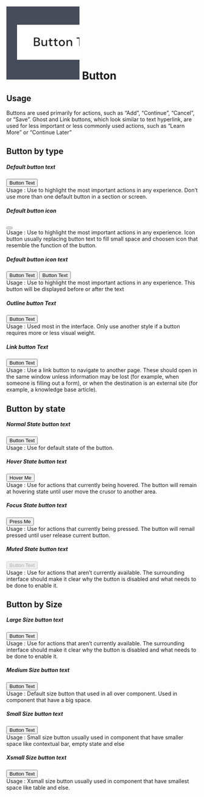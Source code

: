 <script setup>
  import Button from './Button.vue'
  import IconBee from '@carbon/icons-vue/lib/bee/20'
</script>

<style scoped lang="postcss">
</style>

# ![button](./assets/images/img-guide-button.svg) Button

## Usage
Buttons are used primarily for actions, such as “Add”, “Continue”, “Cancel”, or “Save”. Ghost and Link buttons, which look similar to text hyperlink, are used for less important or less commonly used actions, such as “Learn More” or “Continue Later”

## Button by type

##### Default button text

<div>
  <Button>Button Text</Button>
</div>
<div class="pt-5 pb-8 flex text-sm text-body-75">
  <div class="w-3/4">
    Usage : Use to highlight the most important actions in any experience. Don’t use more than one default button in a section or screen.
  </div>
</div>

##### Default button icon
<div>
  <Button icon><IconBee /></Button>
</div>
<div class="pt-5 pb-6 flex text-sm text-body-75">
  <div class="w-3/4">
    Usage : Use to highlight the most important actions in any experience. Icon button usually replacing button text to fill small space and choosen icon that resemble the function of the button.
  </div>
</div>

##### Default button icon text
<div class="flex gap-3">
  <Button icon><IconBee /> Button Text</Button>
  <Button icon>Button Text <IconBee /></Button>
</div>
<div class="pt-5 pb-8 flex text-sm text-body-75">
  <div class="w-3/4">
    Usage : Use to highlight the most important actions in any experience. 
    This button will be displayed before or after the text
  </div>
</div>

##### Outline button Text
<div class="flex gap-3">
  <Button variant="outline">Button Text</Button>
</div>
<div class="pt-5 pb-8 flex text-sm text-body-75">
  <div class="w-3/4">
    Usage : Used most in the interface. Only use another style 
    if a button requires more or less visual weight.
  </div>
</div>

##### Link button Text
<div class="flex gap-3">
  <Button variant="link">Button Text</Button>
</div>
<div class="pt-5 pb-8 flex text-sm text-body-75">
  <div class="w-3/4">
    Usage : Use a link button to navigate to another page. 
    These should open in the same window unless information may be 
    lost (for example, when someone is filling out a form), or when 
    the destination is an external site (for example, a knowledge base article).
  </div>
</div>

## Button by state

##### Normal State button text

<div>
  <Button>Button Text</Button>
</div>
<div class="pt-5 pb-8 flex text-sm text-body-75">
  <div class="w-3/4">
    Usage : Use for default state of the button.
  </div>
</div>

##### Hover State button text

<div>
  <Button>Hover Me</Button>
</div>
<div class="pt-5 pb-8 flex text-sm text-body-75">
  <div class="w-3/4">
    Usage : Use for actions that currently being hovered. 
    The button will remain at hovering state until user move the crusor to another area.
  </div>
</div>

##### Focus State button text

<div>
  <Button>Press Me</Button>
</div>
<div class="pt-5 pb-8 flex text-sm text-body-75">
  <div class="w-3/4">
    Usage : Use for actions that currently being pressed. 
    The button will remail pressed until user release current button.
  </div>
</div>

##### Muted State button text

<div>
  <Button disabled>Button Text</Button>
</div>
<div class="pt-5 pb-8 flex text-sm text-body-75">
  <div class="w-3/4">
    Usage : Use for actions that aren’t currently available. 
    The surrounding interface should make it clear why the button is 
    disabled and what needs to be done to enable it.
  </div>
</div>

## Button by Size

##### Large Size button text
<div class="flex gap-3">
  <Button size="lg">Button Text</Button>
</div>
<div class="pt-5 pb-8 flex text-sm text-body-75">
  <div class="w-3/4">
    Usage : Use for actions that aren’t currently available. 
    The surrounding interface should make it clear why the button is 
    disabled and what needs to be done to enable it.
  </div>
</div>

##### Medium Size button text
<div class="flex gap-3">
  <Button size="md">Button Text</Button>
</div>
<div class="pt-5 pb-8 flex text-sm text-body-75">
  <div class="w-3/4">
    Usage : Default size button that used in all over component. 
    Used in component that have a big space.
  </div>
</div>

##### Small Size button text
<div class="flex gap-3">
  <Button size="sm">Button Text</Button>
</div>
<div class="pt-5 pb-8 flex text-sm text-body-75">
  <div class="w-3/4">
    Usage : Small size button usually used in component that 
    have smaller space like contextual bar, empty state and else
  </div>
</div>

##### Xsmall Size button text
<div class="flex gap-3">
  <Button size="xs">Button Text</Button>
</div>
<div class="pt-5 pb-8 flex text-sm text-body-75">
  <div class="w-3/4">
    Usage : Xsmall size button usually used in component 
    that have smallest space like table and else.
  </div>
</div>
